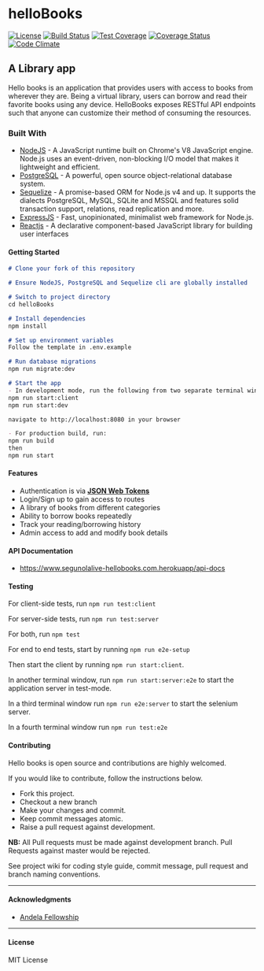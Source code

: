 # helloBooks

[![License](http://img.shields.io/badge/license-MIT-blue.svg)](http://opensource.org/licenses/MIT)
[![Build Status](https://travis-ci.org/segunolalive/helloBooks.svg?branch=development)](https://travis-ci.org/segunolalive/helloBooks)
[![Test Coverage](https://codeclimate.com/github/segunolalive/helloBooks/badges/coverage.svg)](https://codeclimate.com/github/segunolalive/helloBooks/coverage)
[![Coverage Status](https://coveralls.io/repos/github/segunolalive/helloBooks/badge.svg?branch=development)](https://coveralls.io/github/segunolalive/helloBooks)
[![Code Climate](https://codeclimate.com/github/segunolalive/helloBooks/badges/gpa.svg)](https://codeclimate.com/github/segunolalive/helloBooks?branch=development)

## A Library app

Hello books is an application that provides users with access to books from wherever they are.
Being a virtual library, users can borrow and read their favorite books using any device.
HelloBooks exposes RESTful API endpoints such that anyone can customize their method of consuming
the resources.

### Built With

* [NodeJS](https://nodejs.org/en/) - A JavaScript runtime built on Chrome's V8 JavaScript engine. Node.js uses an event-driven, non-blocking I/O model that makes it lightweight and efficient.
* [PostgreSQL](https://www.postgresql.org/) - A powerful, open source object-relational database system.
* [Sequelize](http://docs.sequelizejs.com/) - A promise-based ORM for Node.js v4 and up. It supports the dialects PostgreSQL, MySQL, SQLite and MSSQL and features solid transaction support, relations, read replication and more.
* [ExpressJS](http://expressjs.com/) - Fast, unopinionated, minimalist web framework for Node.js.
* [Reactjs](https://reactjs.org/) - A declarative component-based JavaScript library for building user interfaces

#### Getting Started

```markdown
# Clone your fork of this repository

# Ensure NodeJS, PostgreSQL and Sequelize cli are globally installed

# Switch to project directory
cd helloBooks

# Install dependencies
npm install

# Set up environment variables
Follow the template in .env.example

# Run database migrations
npm run migrate:dev

# Start the app
- In development mode, run the following from two separate terminal windows/tabs
npm run start:client
npm run start:dev

navigate to http://localhost:8080 in your browser

- For production build, run:
npm run build
then
npm run start
```

#### Features

* Authentication is via [**JSON Web Tokens**](https://jwt.io/)
* Login/Sign up to gain access to routes
* A library of books from different categories
* Ability to borrow books repeatedly
* Track your reading/borrowing history
* Admin access to add and modify book details

#### API Documentation

* <https://www.segunolalive-hellobooks.com.herokuapp/api-docs>

#### Testing

For client-side tests, run `npm run test:client`

For server-side tests, run `npm run test:server`

For both, run `npm test`

For end to end tests, start by running `npm run e2e-setup`

Then start the client by running `npm run start:client`.

In another terminal window, run `npm run start:server:e2e` to start the application server in test-mode.

In a third terminal window run `npm run e2e:server` to start the selenium server.

In a fourth terminal window run `npm run test:e2e`

#### Contributing

Hello books is open source and contributions are highly welcomed.

If you would like to contribute, follow the instructions below.

* Fork this project.
* Checkout a new branch
* Make your changes and commit.
* Keep commit messages atomic.
* Raise a pull request against development.

**NB:** All Pull requests must be made against development branch. Pull Requests against master would be rejected.

See project wiki for coding style guide, commit message, pull request and branch naming conventions.

---

#### Acknowledgments

* [Andela Fellowship](https://andela.com/)

---

#### License

MIT License
